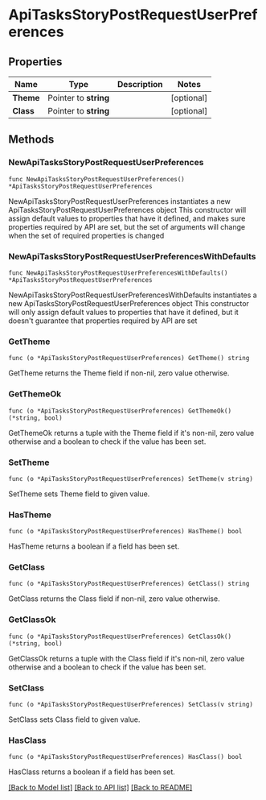 # ApiTasksStoryPostRequestUserPreferences

## Properties

Name | Type | Description | Notes
------------ | ------------- | ------------- | -------------
**Theme** | Pointer to **string** |  | [optional] 
**Class** | Pointer to **string** |  | [optional] 

## Methods

### NewApiTasksStoryPostRequestUserPreferences

`func NewApiTasksStoryPostRequestUserPreferences() *ApiTasksStoryPostRequestUserPreferences`

NewApiTasksStoryPostRequestUserPreferences instantiates a new ApiTasksStoryPostRequestUserPreferences object
This constructor will assign default values to properties that have it defined,
and makes sure properties required by API are set, but the set of arguments
will change when the set of required properties is changed

### NewApiTasksStoryPostRequestUserPreferencesWithDefaults

`func NewApiTasksStoryPostRequestUserPreferencesWithDefaults() *ApiTasksStoryPostRequestUserPreferences`

NewApiTasksStoryPostRequestUserPreferencesWithDefaults instantiates a new ApiTasksStoryPostRequestUserPreferences object
This constructor will only assign default values to properties that have it defined,
but it doesn't guarantee that properties required by API are set

### GetTheme

`func (o *ApiTasksStoryPostRequestUserPreferences) GetTheme() string`

GetTheme returns the Theme field if non-nil, zero value otherwise.

### GetThemeOk

`func (o *ApiTasksStoryPostRequestUserPreferences) GetThemeOk() (*string, bool)`

GetThemeOk returns a tuple with the Theme field if it's non-nil, zero value otherwise
and a boolean to check if the value has been set.

### SetTheme

`func (o *ApiTasksStoryPostRequestUserPreferences) SetTheme(v string)`

SetTheme sets Theme field to given value.

### HasTheme

`func (o *ApiTasksStoryPostRequestUserPreferences) HasTheme() bool`

HasTheme returns a boolean if a field has been set.

### GetClass

`func (o *ApiTasksStoryPostRequestUserPreferences) GetClass() string`

GetClass returns the Class field if non-nil, zero value otherwise.

### GetClassOk

`func (o *ApiTasksStoryPostRequestUserPreferences) GetClassOk() (*string, bool)`

GetClassOk returns a tuple with the Class field if it's non-nil, zero value otherwise
and a boolean to check if the value has been set.

### SetClass

`func (o *ApiTasksStoryPostRequestUserPreferences) SetClass(v string)`

SetClass sets Class field to given value.

### HasClass

`func (o *ApiTasksStoryPostRequestUserPreferences) HasClass() bool`

HasClass returns a boolean if a field has been set.


[[Back to Model list]](../README.md#documentation-for-models) [[Back to API list]](../README.md#documentation-for-api-endpoints) [[Back to README]](../README.md)


